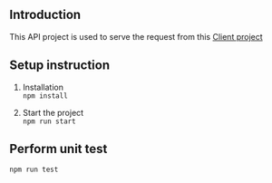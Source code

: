 ## Introduction
This API project is used to serve the request from this [Client project](https://github.com/chongx1an/splyt-task-client)

## Setup instruction
1. Installation\
`npm install`

2. Start the project\
`npm run start`

## Perform unit test
`npm run test`
